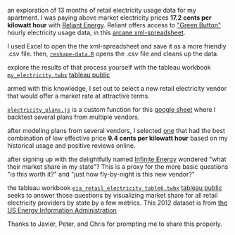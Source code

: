 an exploration of 13 months of retail electricity usage data for my apartment.  I was paying above market electricity prices **17.2 cents per kilowatt hour** with [Reliant Energy](https://www.reliant.com/en/residential/join-now/new.jsp).  Reliant offers access to ["Green Button"](http://www.greenbuttondata.org/) hourly electricity usage data, in this [arcane xml-spreadsheet](https://github.com/micahstubbs/my-electricity/tree/master/ReliantGreenButtonData).

I used Excel to open the the xml-spreadsheet and save it as a more friendly .csv file.  then, [`reshape-data.R`](https://github.com/micahstubbs/my-electricity/blob/master/reshape-data.R) opens the .csv file and cleans up the data.

explore the results of that process yourself with the tableau workbook [`my_electricity.twbx`](https://github.com/micahstubbs/my-electricity/blob/master/my_electricity.twbx) [tableau public](https://public.tableausoftware.com/profile/micah.stubbs#!/vizhome/my_electricity/Story)

armed with this knowledge, I set out to select a new retail electricity vendor that would offer a market rate at attractive terms.

[`electricity_plans.js`](https://raw.githubusercontent.com/micahstubbs/my-electricity/master/electricity_plans.js) is a custom function for this [google sheet](https://docs.google.com/spreadsheets/d/1e-231CUqrFUtJOeXamyEtrQ_sj0Q-NCW9nQitKVCLBw/edit?usp=sharing) where I backtest several plans from multiple vendors.  

after modeling plans from several vendors, I selected [one](https://www.infiniteenergy.com/api/efl/CenterPoint/The_All-Inclusive_6_mo) that had the best combination of low effective price **9.4 cents per kilowatt hour**  based on my historical usage and positive reviews online.

after signing up with the delightfully named [Infinite Energy](http://www.infiniteenergy.com/) wondered "what their market share in my state"?  This is a proxy for the more basic questions "is this worth it?" and "just how fly-by-night is this new vendor?"  

the tableau workbook [`eia_retail_electricity_table6.twbx`](https://github.com/micahstubbs/my-electricity/blob/master/eia_retail_electricity_table6.twbx?raw=true) [tableau public](https://public.tableausoftware.com/profile/micah.stubbs#!/vizhome/eia_retail_electricity_table6/Dashboard) seeks to answer those questions by visualizing market share for all retail electricity providers by state by a few metrics.  This 2012 dataset is from [the US Energy Information Administration](http://www.eia.gov/electricity/data.cfm#sales)

Thanks to Javier, Peter, and Chris for prompting me to share this properly.







